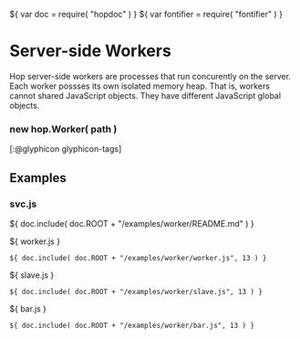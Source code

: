 ${ var doc = require( "hopdoc" ) }
${ var fontifier = require( "fontifier" ) }

Server-side Workers
===================

Hop server-side workers are processes that run concurently on the server.
Each worker possses its own isolated memory heap. That is, workers cannot
shared JavaScript objects. They have different JavaScript global objects.

### new hop.Worker( path ) ###
[:@glyphicon glyphicon-tags]


Examples
--------

### svc.js ###

${ doc.include( doc.ROOT + "/examples/worker/README.md" ) }

${ <span class="label label-info">worker.js</span> }

```hopscript
${ doc.include( doc.ROOT + "/examples/worker/worker.js", 13 ) }
```

${ <span class="label label-info">slave.js</span> }

```hopscript
${ doc.include( doc.ROOT + "/examples/worker/slave.js", 13 ) }
```

${ <span class="label label-info">bar.js</span> }

```hopscript
${ doc.include( doc.ROOT + "/examples/worker/bar.js", 13 ) }
```

